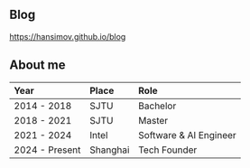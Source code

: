 <!--

[![ReadMe Card](https://github-readme-stats.vercel.app/api/pin/?username=Hansimov&repo=Hansimov.github.io&show_owner)](https://github.com/Hansimov/Hansimov.github.io)

-->
<!-- [![Hansimov's github stats](https://github-readme-stats.vercel.app/api?username=Hansimov&show_icons=true&theme=chartreuse-dark)](https://github.com/Hansimov) -->
<!-- [![Top Langs](https://github-readme-stats.vercel.app/api/top-langs/?username=Hansimov&langs_count=10&hide=HTML,TeX,JavaScript,Jupyter%20Notebook,makefile)](https://github.com/Hansimov) -->

## Blog
https://hansimov.github.io/blog

## About me

| Year           | Place    | Role                   |
|:---------------|:---------|:-----------------------|
| 2014 - 2018    | SJTU     | Bachelor               |
| 2018 - 2021    | SJTU     | Master                 |
| 2021 - 2024    | Intel    | Software & AI Engineer |
| 2024 - Present | Shanghai | Tech Founder           |

